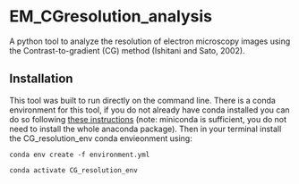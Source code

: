 # EM_CGresolution_analysis

A python tool to analyze the resolution of electron microscopy images using the Contrast-to-gradient (CG) method (Ishitani and Sato, 2002).

## Installation

This tool was built to run directly on the command line. There is a conda environment for this tool, if you do not already have conda installed you can do so following [these instructions](https://docs.conda.io/projects/conda/en/latest/user-guide/install/index.html) (note: miniconda is sufficient, you do not need to install the whole anaconda package). Then in your terminal install the CG_resolution_env conda envieonment using:

```
conda env create -f environment.yml

conda activate CG_resolution_env
```
